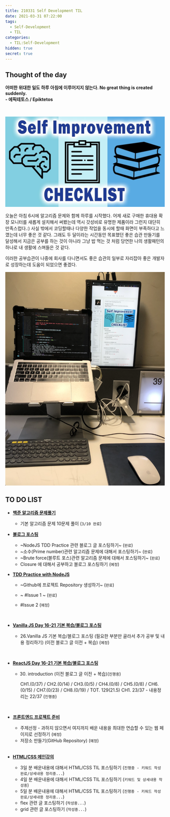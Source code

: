```yaml
---
title: 210331 Self Development TIL
date: 2021-03-31 07:22:00
tags:
  - Self-Development
  - TIL
categories:
  - TIL:Self-Development
hidden: true
secret: true
---
```


## **Thought of the day**

**어떠한 위대한 일도 하루 아침에 이루어지지 않는다. No great thing is created suddenly.**<br/> **- 에픽테토스 / Epiktetos**

<br/>

![](/images/post_images/self-development-img.jpeg)

오늘은 아침 6시에 알고리즘 문제와 함께 하루를 시작했다. 어제 새로 구매한 휴대용 확장 모니터를 새롭게 설치해서 써봤는데 역시 갓성비로 유명한 제품이라 그런지 대단히 만족스럽다.:)
사실 밖에서 코딩할때나 다양한 작업을 동시에 할때 화면이 부족하다고 느꼈는데 너무 좋은 것 같다.
그래도 두 달이라는 시간동안 목표했던 좋은 습관 만들기를 달성해서 지금은 공부를 하는 것이 아니라 그냥 밥 먹는 것 처럼 당연한 나의 생활패턴의 하나로 내 생활에 스며들은 것 같다.

이러한 공부습관이 나중에 회사를 다니면서도 좋은 습관의 일부로 자리잡아 좋은 개발자로 성장하는데 도움이 되었으면 좋겠다.

<!-- more -->

![](/images/post_images/210331_happy_coding.png)

## **TO DO LIST**

- <ins>**백준 알고리즘 문제풀기**</ins>

  - 기본 알고리즘 문제 10문제 풀이 (`3/10 완료`)

- <ins>**블로그 포스팅**</ins>

  - ~NodeJS TDD Practice 관련 블로그 글 포스팅하기~ (`완료`)
  - ~소수(Prime number)관련 알고리즘 문제에 대해서 포스팅하기~ (`완료`)
  - ~Brute force(블루트 포스)관련 알고리즘 문제에 대해서 포스팅하기~ (`완료`)
  - Closure 에 대해서 공부하고 블로그 포스팅하기 (`예정`)
    <br/>

- <ins>**TDD Practice with NodeJS**</ins>

  - ~Github에 프로젝트 Repository 생성하기~ (`완료`)
  - ~ #Issue 1 ~ (`완료`)
  - #Issue 2 (`예정`)

    <br/>

- <ins>**Vanilla JS Day 16-21 기본 복습/블로그 포스팅**</ins>

  - 26.Vanilla JS 기본 복습/블로그 포스팅 (필요한 부분만 골라서 추가 공부 및 내용 정리하기) (이전 블로그 글 이전 + 복습) (`예정`)

<br/>

- <ins>**ReactJS Day 16-21 기본 복습/블로그 포스팅**</ins>

  - 30. introduction (이전 블로그 글 이전 + 복습)(`진행중`)

    CH1.(0/37) / CH2.(0/14) / CH3.(0/5) / CH4.(0/8) /
    CH5.(0/8) / CH6.(0/15) / CH7.(0/23) / CH8.(0/19) /
    TOT. 129(21.5)
    CH1. 23/37 - 내용정리는 22/37 (`진행중`)

<br/>

- <ins>**프론트엔드 프로젝트 준비**</ins>

  - 주제선정 - 과하지 않으면서 여지까지 배운 내용을 최대한 연습할 수 있는 웹 페이지로 선정하기 (`예정`)
  - 저장소 만들기(GitHub Repository) (`예정`)

  <br/>

- <ins>**HTML/CSS 메인강의**</ins>

  - 3일 분 배운내용에 대해서 HTML/CSS TIL 포스팅하기 (`진행중 - 키워드 작성 완료/상세내용 정리중...`)
  - 4일 분 배운내용에 대해서 HTML/CSS TIL 포스팅하기 (`키워드 및 상세내용 작성중`)
  - 5일 분 배운내용에 대해서 HTML/CSS TIL 포스팅하기 (`진행중 - 키워드 작성 완료/상세내용 정리중...`)
  - flex 관련 글 포스팅하기 (`작성중...`)
  - grid 관련 글 포스팅하기 (`작성중...`)

  <br/>
